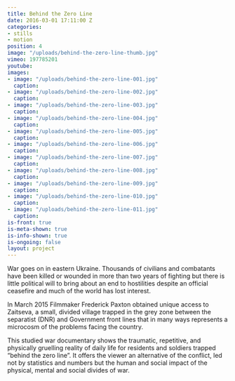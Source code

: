 ```yaml
---
title: Behind the Zero Line
date: 2016-03-01 17:11:00 Z
categories:
- stills
- motion
position: 4
image: "/uploads/behind-the-zero-line-thumb.jpg"
vimeo: 197785201
youtube: 
images:
- image: "/uploads/behind-the-zero-line-001.jpg"
  caption: 
- image: "/uploads/behind-the-zero-line-002.jpg"
  caption: 
- image: "/uploads/behind-the-zero-line-003.jpg"
  caption: 
- image: "/uploads/behind-the-zero-line-004.jpg"
  caption: 
- image: "/uploads/behind-the-zero-line-005.jpg"
  caption: 
- image: "/uploads/behind-the-zero-line-006.jpg"
  caption: 
- image: "/uploads/behind-the-zero-line-007.jpg"
  caption: 
- image: "/uploads/behind-the-zero-line-008.jpg"
  caption: 
- image: "/uploads/behind-the-zero-line-009.jpg"
  caption: 
- image: "/uploads/behind-the-zero-line-010.jpg"
  caption: 
- image: "/uploads/behind-the-zero-line-011.jpg"
  caption: 
is-front: true
is-meta-shown: true
is-info-shown: true
is-ongoing: false
layout: project
---
```


War goes on in eastern Ukraine. Thousands of civilians and combatants have been killed or wounded in more than two years of fighting but there is little political will to bring about an end to hostilities despite an official ceasefire and much of the world has lost interest.

In March 2015 Filmmaker Frederick Paxton obtained unique access to Zaitseva, a small, divided village trapped in the grey zone between the separatist (DNR) and Government front lines that in many ways represents a microcosm of the problems facing the country. 

This studied war documentary shows the traumatic, repetitive, and physically gruelling reality of daily life for residents and soldiers trapped “behind the zero line”.  It offers the viewer an alternative of the conflict, led not by statistics and numbers but the human and social impact of the physical, mental and social divides of war.